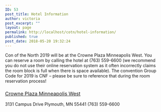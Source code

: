 ```yaml
---
ID: 53
post_title: Hotel Information
author: victoria
post_excerpt: ""
layout: page
permalink: http://localhost/cotn/hotel-information/
published: true
post_date: 2018-05-20 19:32:24
---
```

<span style="font-weight: 400;">Con of the North 2019 will be at the Crowne Plaza Minneapolis West. You can reserve a room by calling the hotel at (763) 559-6600 (we recommend you do not use their online reservation system as it often incorrectly claims the room block is full when there is space available). The convention Group Code for 2019 is CNF – please be sure to reference that during the room reservation process!</span> 
### [<span style="font-weight: 400;">Crowne Plaza Minneapolis West</span>][1]

<span style="font-weight: 400;">3131 Campus Drive</span> <span style="font-weight: 400;">Plymouth, MN 55441</span> <span style="font-weight: 400;">(763) 559-6600</span>

 [1]: http://cpplymouth.com/